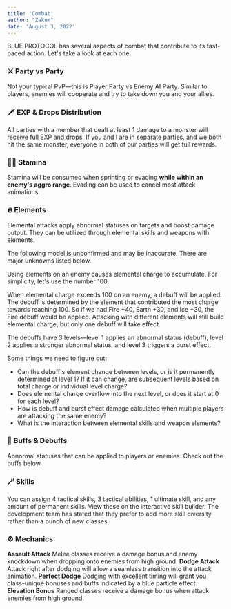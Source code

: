 ```yaml
---
title: 'Combat'
author: "Zakum"
date: 'August 3, 2022'
---
```


<script>
    import StickyNote from '../../../../lib/components/StickyNote.svelte';
</script>

BLUE PROTOCOL has several aspects of combat that contribute to its fast-paced action. Let's take a look at each one.

### ⚔️ Party vs Party
Not your typical PvP—this is Player Party vs Enemy AI Party. Similar to players, enemies will cooperate and try to take down you and your allies.

### 🗡️ EXP & Drops Distribution
All parties with a member that dealt at least 1 damage to a monster will receive full EXP and drops. If you and I are in separate parties, and we both hit the same monster, everyone in both of our parties will get full rewards.

### 🏃‍♀️ Stamina
Stamina will be consumed when sprinting or evading **while within an enemy's aggro range**. Evading can be used to cancel most attack animations.

### 🔥 Elements
Elemental attacks apply abnormal statuses on targets and boost damage output. They can be utilized through elemental skills and weapons with elements.

<StickyNote type="warning">
    The following model is unconfirmed and may be inaccurate. There are major unknowns listed below.
</StickyNote>

Using elements on an enemy causes elemental charge to accumulate. For simplicity, let's use the number 100. 

When elemental charge exceeds 100 on an enemy, a debuff will be applied. The debuff is determined by the element that contributed the most charge towards reaching 100. So if we had Fire +40, Earth +30, and Ice +30, the Fire debuff would be applied. Attacking with different elements will still build elemental charge, but only one debuff will take effect.

The debuffs have 3 levels—level 1 applies an abnormal status (debuff), level 2 applies a stronger abnormal status, and level 3 triggers a burst effect.  


<!-- | Element   | Level 1 | Level 2 | Level 3 |
| :------   | :------ | :------ | :------ |
| Fire      | Damage over time | Damage over time | |
| Lightning | Damage over time & increased skill cooldown | Damage over time & increased skill cooldown | |
| Light     | | | |
| Ice       | | | |
| Earth     | | | |
| Dark      | | | | -->

Some things we need to figure out:  
- Can the debuff's element change between levels, or is it permanently determined at level 1? If it can change, are subsequent levels based on total charge or individual level charge?
- Does elemental charge overflow into the next level, or does it start at 0 for each level?
- How is debuff and burst effect damage calculated when multiple players are attacking the same enemy?
- What is the interaction between elemental skills and weapon elements?



### 💪 Buffs & Debuffs
Abnormal statuses that can be applied to players or enemies. Check out the buffs below.
<!-- Details "Show contents/table" -->

### 🪄 Skills
You can assign 4 tactical skills, 3 tactical abilities, 1 ultimate skill, and any amount of permanent skills. View these on the interactive skill builder. The development team has stated that they prefer to add more skill diversity rather than a bunch of new classes.

### ⚙️ Mechanics
**Assault Attack** Melee classes receive a damage bonus and enemy knockdown when dropping onto enemies from high ground.
**Dodge Attack** Attack right after dodging will allow a seamless transition into the attack animation.
**Perfect Dodge** Dodging with excellent timing will grant you class-unique bonuses and buffs indicated by a blue particle effect.
**Elevation Bonus** Ranged classes receive a damage bonus when attack enemies from high ground.